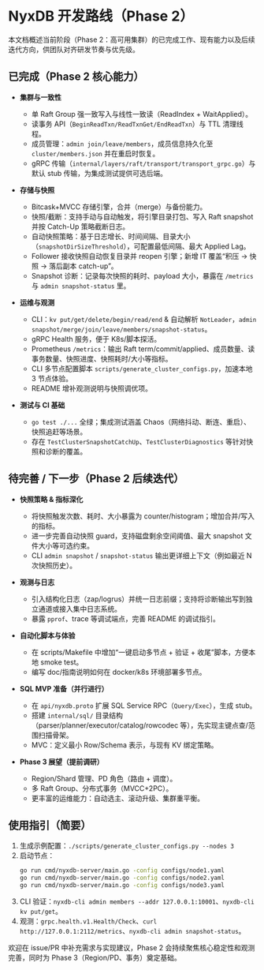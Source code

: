 # NyxDB 开发路线（Phase 2）

本文档概述当前阶段（Phase 2：高可用集群）的已完成工作、现有能力以及后续迭代方向，供团队对齐研发节奏与优先级。

## 已完成（Phase 2 核心能力）

- **集群与一致性**
  - 单 Raft Group 强一致写入与线性一致读（ReadIndex + WaitApplied）。
  - 读事务 API（`BeginReadTxn/ReadTxnGet/EndReadTxn`）与 TTL 清理线程。
  - 成员管理：`admin join/leave/members`，成员信息持久化至 `cluster/members.json` 并在重启时恢复。
  - gRPC 传输（`internal/layers/raft/transport/transport_grpc.go`）与默认 stub 传输，为集成测试提供可选后端。

- **存储与快照**
  - Bitcask+MVCC 存储引擎，合并（merge）与备份能力。
  - 快照/截断：支持手动与自动触发，将引擎目录打包、写入 Raft snapshot 并按 Catch-Up 策略截断日志。
  - 自动快照策略：基于日志增长、时间间隔、目录大小（`snapshotDirSizeThreshold`），可配置最低间隔、最大 Applied Lag。
  - Follower 接收快照自动恢复目录并 reopen 引擎；新增 IT 覆盖“积压 → 快照 → 落后副本 catch-up”。
  - Snapshot 诊断：记录每次快照的耗时、payload 大小，暴露在 `/metrics` 与 `admin snapshot-status` 里。

- **运维与观测**
  - CLI：`kv put/get/delete/begin/read/end` & 自动解析 `NotLeader`，`admin snapshot/merge/join/leave/members/snapshot-status`。
  - gRPC Health 服务，便于 K8s/脚本探活。
  - Prometheus `/metrics`：输出 Raft term/commit/applied、成员数量、读事务数量、快照进度、快照耗时/大小等指标。
  - CLI 多节点配置脚本 `scripts/generate_cluster_configs.py`，加速本地 3 节点体验。
  - README 增补观测说明与快照调优项。

- **测试与 CI 基础**
  - `go test ./...` 全绿；集成测试涵盖 Chaos（网络抖动、断连、重启）、快照追赶等场景。
  - 存在 `TestClusterSnapshotCatchUp`、`TestClusterDiagnostics` 等针对快照和诊断的覆盖。

## 待完善 / 下一步（Phase 2 后续迭代）

- **快照策略 & 指标深化**
  - 将快照触发次数、耗时、大小暴露为 counter/histogram；增加合并/写入的指标。
  - 进一步完善自动快照 guard，支持磁盘剩余空间阈值、最大 snapshot 文件大小等可选约束。
  - CLI `admin snapshot` / `snapshot-status` 输出更详细上下文（例如最近 N 次快照历史）。

- **观测与日志**
  - 引入结构化日志（zap/logrus）并统一日志前缀；支持将诊断输出写到独立通道或接入集中日志系统。
  - 暴露 `pprof`、trace 等调试端点，完善 README 的调试指引。

- **自动化脚本与体验**
  - 在 scripts/Makefile 中增加“一键启动多节点 + 验证 + 收尾”脚本，方便本地 smoke test。
  - 编写 doc/指南说明如何在 docker/k8s 环境部署多节点。

- **SQL MVP 准备（并行进行）**
  - 在 `api/nyxdb.proto` 扩展 SQL Service RPC（`Query/Exec`），生成 stub。
  - 搭建 `internal/sql/` 目录结构（parser/planner/executor/catalog/rowcodec 等），先实现主键点查/范围扫描骨架。
  - MVC：定义最小 Row/Schema 表示，与现有 KV 绑定策略。

- **Phase 3 展望（提前调研）**
  - Region/Shard 管理、PD 角色（路由 + 调度）。
  - 多 Raft Group、分布式事务（MVCC+2PC）。
  - 更丰富的运维能力：自动选主、滚动升级、集群重平衡。

## 使用指引（简要）

1. 生成示例配置：`./scripts/generate_cluster_configs.py --nodes 3`
2. 启动节点：
   ```bash
   go run cmd/nyxdb-server/main.go -config configs/node1.yaml
   go run cmd/nyxdb-server/main.go -config configs/node2.yaml
   go run cmd/nyxdb-server/main.go -config configs/node3.yaml
   ```
3. CLI 验证：`nyxdb-cli admin members --addr 127.0.0.1:10001`、`nyxdb-cli kv put/get`。
4. 观测：`grpc.health.v1.Health/Check`、`curl http://127.0.0.1:2112/metrics`、`nyxdb-cli admin snapshot-status`。

欢迎在 issue/PR 中补充需求与实现建议，Phase 2 会持续聚焦核心稳定性和观测完善，同时为 Phase 3（Region/PD、事务）奠定基础。
